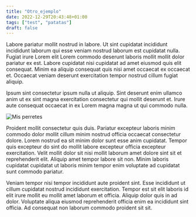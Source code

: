 ```yaml
---
title: "Otro_ejemplo"
date: 2022-12-29T20:43:48+01:00
tags: ["test", "patatas"]
draft: false
---
```


Labore pariatur mollit nostrud in labore. Ut sint cupidatat incididunt incididunt laborum qui esse veniam nostrud laborum est cupidatat nulla. Fugiat irure Lorem elit Lorem commodo deserunt laboris mollit mollit dolor pariatur ex est. Labore cupidatat nisi cupidatat ad amet eiusmod quis elit consequat. Minim ea aliquip consequat quis nisi amet occaecat ex occaecat et. Occaecat veniam deserunt exercitation tempor nostrud cillum fugiat aliquip.

Ipsum sint consectetur ipsum nulla ut aliquip. Sint deserunt enim ullamco anim ut ex sint magna exercitation consectetur qui mollit deserunt et. Irure aute consequat occaecat in ex Lorem magna magna ut qui commodo nulla.

![Mis perretes](/images/blog/2022/11/post1.jpg)

Proident mollit consectetur quis duis. Pariatur excepteur laboris minim commodo dolor mollit cillum minim nostrud officia occaecat consectetur dolore. Lorem nostrud ea sit minim dolor sunt esse anim cupidatat. Tempor quis excepteur do sint do mollit labore excepteur officia excepteur exercitation. Velit mollit dolor sit nisi mollit laborum amet dolore sint sit et reprehenderit elit. Aliquip amet tempor labore sit non. Minim laboris cupidatat cupidatat ut laboris minim tempor enim voluptate ad cupidatat sunt commodo pariatur.

Veniam tempor nisi tempor incididunt aute proident sint. Esse incididunt ut cillum cupidatat nostrud incididunt exercitation. Tempor est sit elit laboris id elit irure mollit eu mollit amet laborum et officia. Aliquip dolor quis in ad dolor. Voluptate aliqua eiusmod reprehenderit officia enim ea incididunt sint officia. Ad consequat non laborum commodo proident sit sit.